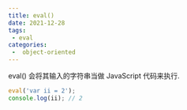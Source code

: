 ```yaml
---
title: eval()
date: 2021-12-28
tags:
 - eval
categories:
 -  object-oriented
---
```


eval() 会将其输入的字符串当做 JavaScript 代码来执行.

```js
eval('var ii = 2');
console.log(ii); // 2
```

